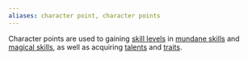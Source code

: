 ```yaml
---
aliases: character point, character points
---
```

   
Character points are used to gaining [skill levels](../Skills/Skill%20Level.md) in [mundane skills](../Skills/Skills.md) and [magical skills](../Skills/Aspects%20of%20Magic.md), as well as acquiring [talents](../Character%20Options/Talents.md) and [traits](../Character%20Options/Traits.md).